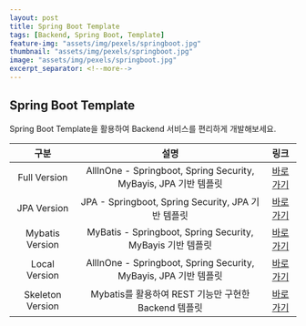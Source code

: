 ```yaml
---
layout: post
title: Spring Boot Template
tags: [Backend, Spring Boot, Template]
feature-img: "assets/img/pexels/springboot.jpg"
thumbnail: "assets/img/pexels/springboot.jpg"
image: "assets/img/pexels/springboot.jpg"
excerpt_separator: <!--more-->
---
```


## Spring Boot Template

Spring Boot Template을 활용하여 Backend 서비스를 편리하게 개발해보세요.

<!--more-->

| 구분            | 설명            |링크   |
| :-------------: |:-------------:| :-----:|
| Full Version  | AllInOne - Springboot, Spring Security, MyBayis, JPA 기반 템플릿 | [바로가기](https://github.com/hitechinfo/template_backend_springboot_001_cloud)|
| JPA Version | JPA - Springboot, Spring Security, JPA 기반 템플릿     |   [바로가기](https://github.com/hitechinfo/template_backend_springboot_001_jpa_cloud)|
| Mybatis Version | MyBatis - Springboot, Spring Security, MyBayis 기반 템플릿     |   [바로가기](https://github.com/hitechinfo/template_backend_springboot_001_mybatis_cloud)|
| Local Version | AllInOne - Springboot, Spring Security, MyBayis, JPA 기반 템플릿    |   [바로가기](https://github.com/hitechinfo/template_backend_springboot_001_local)|
| Skeleton Version | Mybatis를 활용하여 REST 기능만 구현한 Backend 템플릿     |   [바로가기](https://github.com/hitechinfo/template_backend_springboot_002)|

